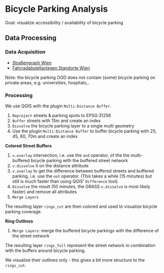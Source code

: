 # Bicycle Parking Analysis

Goal: visualize accessibility / availability of bicycle parking

## Data Processing

### Data Acquisition

- [Straßengraph Wien](https://www.data.gv.at/katalog/dataset/1039ed7e-97fb-435f-b6cc-f6a105ba5e09)
- [Fahrradabstellanlagen Standorte Wien](https://www.data.gv.at/katalog/dataset/97ef14eb-f280-48a7-96c0-df03859b06c2)

Note: the bicycle parking OGD does not contain (some) bicycle parking on private areas, e.g. universities, hospitals,..

### Processing

We use QGIS with the plugin `Multi-Distance Buffer`.

1. `Reproject` streets & parking spots to EPSG:31256
2. `Buffer` streets with 15m and create an index
3. `Dissolve` the bicycle parking layer to a single multi geometry
4. Use the plugin `Multi-Distance Buffer` to buffer bicycle parking with 25, 45, 60, 70m and create an index

**Colored Street Buffers**

1. `v.overlay` intersection, i.e. use the `and` operator, of the  the multi-buffered bicycle parking with the buffered street network
2. `v.dissolve` it on the distance attribute
3. `v.overlay` to get the difference between buffered streets and buffered parking, i.e. use the `not` operator. (This takes a while (15 minutes) but still is much faster than using QGIS' `Difference` tool).
4. `Dissolve` the result (50 minutes, the GRASS `v.dissolve` is most likely faster) and remove all attributes
5. `Merge Layers`

The resulting layer `rings_cut` are then colored and used to visualize bicycle parking coverage.

**Ring Outlines**

1. `Merge Layers`: merge the buffered bicycle parkings with the difference of the street network

The resulting layer `rings_full` represent the street network
in combination with the buffers around bicycle parking.

We visualize their outlines only - this gives a bit more structure to the `rings_cut`.

